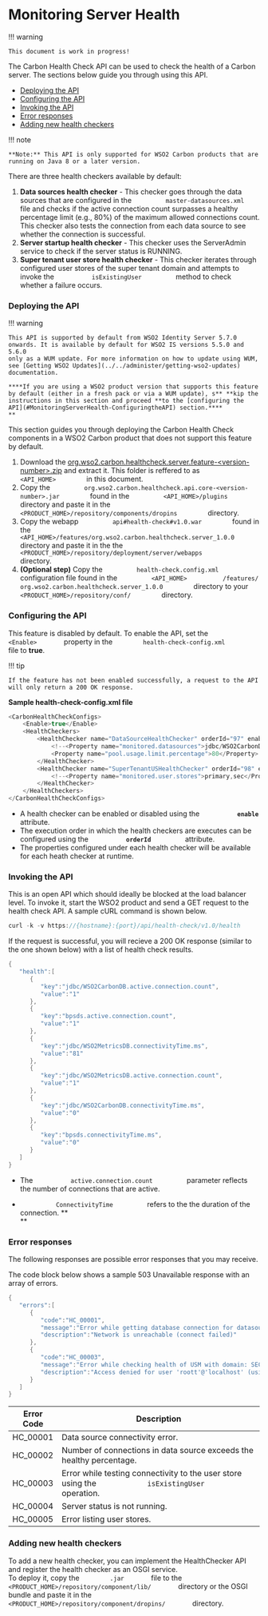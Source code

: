 # Monitoring Server Health

!!! warning
    
    This document is work in progress!
    

The Carbon Health Check API can be used to check the health of a Carbon
server. The sections below guide you through using this API.

-   [Deploying the API](#MonitoringServerHealth-DeployingtheAPI)
-   [Configuring the API](#MonitoringServerHealth-ConfiguringtheAPI)
-   [Invoking the API](#MonitoringServerHealth-InvokingtheAPI)
-   [Error responses](#MonitoringServerHealth-Errorresponses)
-   [Adding new health
    checkers](#MonitoringServerHealth-Addingnewhealthcheckers)

!!! note
    
    **Note:** This API is only supported for WSO2 Carbon products that are
    running on Java 8 or a later version.
    

There are three health checkers available by default:

1.  **Data sources health checker** - This checker goes through the data
    sources that are configured in the
    `          master-datasources.xml         ` file and checks if the
    active connection count surpasses a healthy percentage limit (e.g.,
    80%) of the maximum allowed connections count. This checker also
    tests the connection from each data source to see whether the
    connection is successful.
2.  **Server startup health checker** - This checker uses the
    ServerAdmin service to check if the server status is RUNNING.
3.  **Super tenant user store health checker** - This checker iterates
    through configured user stores of the super tenant domain and
    attempts to invoke the `           isExistingUser          ` method
    to check whether a failure occurs.

### Deploying the API

!!! warning
    
    This API is supported by default from WSO2 Identity Server 5.7.0
    onwards. It is available by default for WSO2 IS versions 5.5.0 and 5.6.0
    only as a WUM update. For more information on how to update using WUM,
    see [Getting WSO2 Updates](../../administer/getting-wso2-updates) documentation.
    
    ****If you are using a WSO2 product version that supports this feature
    by default (either in a fresh pack or via a WUM update), s** **kip the
    instructions in this section and proceed **to the [configuring the
    API](#MonitoringServerHealth-ConfiguringtheAPI) section.****  
    **
    

This section guides you through deploying the Carbon Health Check
components in a WSO2 Carbon product that does not support this feature
by default.

1.  Download the
    [org.wso2.carbon.healthcheck.server.feature-\<version-number\>.zip](../assets/img/97566182/97566189.zip)
    and extract it. This folder is reffered to as
    `          <API_HOME>         ` in this document.
2.  Copy the
    `          org.wso2.carbon.healthcheck.api.core-<version-number>.jar         `
    found in the `          <API_HOME>/plugins         ` directory and
    paste it in the
    `          <PRODUCT_HOME>/repository/components/dropins         `
    directory.
3.  Copy the webapp `          api#health-check#v1.0.war         ` found
    in the
    `          <API_HOME>/features/org.wso2.carbon.healthcheck.server_1.0.0         `
    directory and paste it in the the
    `          <PRODUCT_HOME>/repository/deployment/server/webapps         `
    directory.
4.  **(Optional step)** Copy the
    `          health-check.config.xml         ` configuration file
    found in the `          <API_HOME>          /features/         `
    `          org.wso2.carbon.healthcheck.server_1.0.0         `
    directory to your
    `          <PRODUCT_HOME>/repository/conf/         ` directory.  

### Configuring the API

This feature is disabled by default. To enable the API, set the
`         <Enable>        ` property in the
`         health-check-config.xml        ` file to **true**.  

!!! tip
    
    If the feature has not been enabled successfully, a request to the API
    will only return a 200 OK response.
    

**Sample health-check-config.xml file**

``` java
<CarbonHealthCheckConfigs>
    <Enable>true</Enable>
    <HealthCheckers>
        <HealthChecker name="DataSourceHealthChecker" orderId="97" enable="true">
            <!--<Property name="monitored.datasources">jdbc/WSO2CarbonDB,jdbc/WSO2MetricsDB,jdbc/WSO2UMDB</Property>-->
            <Property name="pool.usage.limit.percentage">80</Property>
        </HealthChecker>
        <HealthChecker name="SuperTenantUSHealthChecker" orderId="98" enable="true">
            <!--<Property name="monitored.user.stores">primary,sec</Property>-->
        </HealthChecker>
    </HealthCheckers>
</CarbonHealthCheckConfigs>
```

-   A health checker can be enabled or disabled using the
    **`           enable          `** attribute.
-   The execution order in which the health checkers are executes can be
    configured using the **`           orderId          `** attribute.
-   The properties configured under each health checker will be
    available for each heath checker at runtime.

### Invoking the API

This is an open API which should ideally be blocked at the load balancer
level. To invoke it, start the WSO2 product and send a GET request to
the health check API. A sample cURL command is shown below.

``` java
curl -k -v https://{hostname}:{port}/api/health-check/v1.0/health
```

If the request is successful, you will recieve a 200 OK response
(similar to the one shown below) with a list of health check results.

``` java
{  
   "health":[  
      {  
         "key":"jdbc/WSO2CarbonDB.active.connection.count",
         "value":"1"
      },
      {  
         "key":"bpsds.active.connection.count",
         "value":"1"
      },
      {  
         "key":"jdbc/WSO2MetricsDB.connectivityTime.ms",
         "value":"81"
      },
      {  
         "key":"jdbc/WSO2MetricsDB.active.connection.count",
         "value":"1"
      },
      {  
         "key":"jdbc/WSO2CarbonDB.connectivityTime.ms",
         "value":"0"
      },
      {  
         "key":"bpsds.connectivityTime.ms",
         "value":"0"
      }
   ]
}
```

-   The `           active.connection.count          ` parameter
    reflects the number of connections that are active.

-   `           ConnectivityTime          ` refers to the the duration
    of the connection. **  
    **

### **Error responses**

The following responses are possible error responses that you may
receive.

The code block below shows a sample 503 Unavailable response with an
array of errors.

``` java
{  
   "errors":[  
      {  
         "code":"HC_00001",
         "message":"Error while getting database connection for datasource: jdbc/DISCONNECTED",
         "description":"Network is unreachable (connect failed)"
      },
      {  
         "code":"HC_00003",
         "message":"Error while checking health of USM with domain: SEC",
         "description":"Access denied for user 'roott'@'localhost' (using password: YES)"
      }
   ]
}
```

| Error Code | Description                                                                                                       |
|------------|-------------------------------------------------------------------------------------------------------------------|
| HC\_00001  | Data source connectivity error.                                                                                   |
| HC\_00002  | Number of connections in data source exceeds the healthy percentage.                                              |
| HC\_00003  | Error while testing connectivity to the user store using the `             isExistingUser            ` operation. |
| HC\_00004  | Server status is not running.                                                                                     |
| HC\_00005  | Error listing user stores.                                                                                        |

### Adding new health checkers

To add a new health checker, you can implement the HealthChecker API and
register the health checker as an OSGI service.  
To deploy it, copy the `         .jar        ` file to the
`         <PRODUCT_HOME>/repository/component/lib/        ` directory or
the OSGI bundle and paste it in the
`         <PRODUCT_HOME>/repository/component/dropins/        `
directory.
